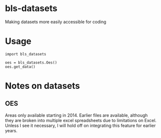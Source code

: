 # bls-datasets
Making datasets more easily accessible for coding

# Usage

```
import bls_datasets

oes = bls_datasets.Oes()
oes.get_data()
```

# Notes on datasets

## OES

Areas only available starting in 2014. Earlier files are available, although they are broken into multiple excel spreadsheets due to limitations on Excel. Unless I see it necessary, I will hold off on integrating this feature for earlier years.
